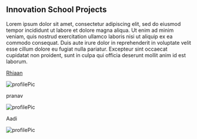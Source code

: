 ## Innovation School Projects

Lorem ipsum dolor sit amet, consectetur adipiscing elit, sed do eiusmod tempor incididunt ut labore et dolore magna aliqua. Ut enim ad minim veniam, quis nostrud exercitation ullamco laboris nisi ut aliquip ex ea commodo consequat. Duis aute irure dolor in reprehenderit in voluptate velit esse cillum dolore eu fugiat nulla pariatur. Excepteur sint occaecat cupidatat non proident, sunt in culpa qui officia deserunt mollit anim id est laborum. 

[Rhiaan](projects/naman/index.md)

![profilePic](https://user-images.githubusercontent.com/9796188/107113890-e5310200-6887-11eb-8136-a2c3c4085977.jpg)

pranav

![profilePic](https://user-images.githubusercontent.com/9796188/107113890-e5310200-6887-11eb-8136-a2c3c4085977.jpg)

Aadi

![profilePic](https://user-images.githubusercontent.com/9796188/107113890-e5310200-6887-11eb-8136-a2c3c4085977.jpg)
